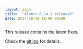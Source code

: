 ```yaml
---
layout: page
title:  "Albert 0.14.1 released"
date: 2017-10-19 18:00 +0100
---
```


This release contains the latest fixes.

Check the [git log](https://github.com/albertlauncher/albert/commits/v0.14.1) for details.
